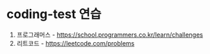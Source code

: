 # coding-test 연습
1. 프로그래머스 - https://school.programmers.co.kr/learn/challenges
2. 리트코드 - https://leetcode.com/problems


